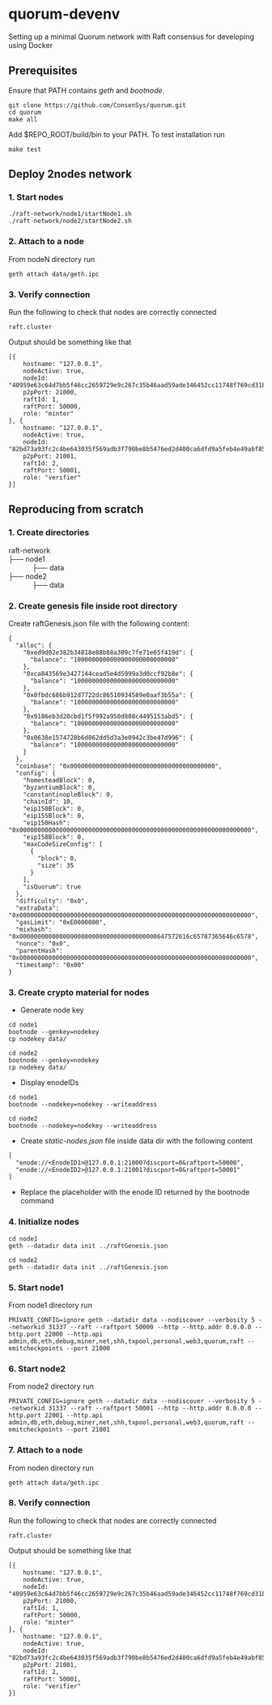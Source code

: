 # quorum-devenv
Setting up a minimal Quorum network with Raft consensus for developing using Docker

## Prerequisites
Ensure that PATH contains *geth* and *bootnode*.
```
git clone https://github.com/ConsenSys/quorum.git
cd quorum
make all
```
Add $REPO_ROOT/build/bin to your PATH.
To test installation run
```
make test
```

## Deploy 2nodes network
### 1. Start nodes
```
./raft-network/node1/startNode1.sh
./raft-network/node2/startNode2.sh
```

### 2. Attach to a node
From nodeN directory run
```
geth attach data/geth.ipc
```

### 3. Verify connection
Run the following to check that nodes are correctly connected
```
raft.cluster
```
Output should be something like that
```
[{
    hostname: "127.0.0.1",
    nodeActive: true,
    nodeId: "40959e63c64d7bb5f46cc2659729e9c267c35b46aad59ade346452cc11748f769cd31b2524e5ed58af856dc993acacd367dec1d9fb017528184669cdae0ed665",
    p2pPort: 21000,
    raftId: 1,
    raftPort: 50000,
    role: "minter"
}, {
    hostname: "127.0.0.1",
    nodeActive: true,
    nodeId: "82bd73a93fc2c4be643035f569adb3f790be8b5476ed2d400ca6dfd9a5feb4e49abf85d460a3ea9203d80943290fd55d4a5e83bb6a6023bb7d779be3413c2710",
    p2pPort: 21001,
    raftId: 2,
    raftPort: 50001,
    role: "verifier"
}]
```

## Reproducing from scratch
### 1. Create directories
raft-network \
├── node1\
&nbsp;&nbsp;&nbsp;&nbsp;&nbsp;&nbsp;&nbsp;&nbsp;&nbsp;&nbsp;&nbsp;&nbsp;├── data\
├── node2\
&nbsp;&nbsp;&nbsp;&nbsp;&nbsp;&nbsp;&nbsp;&nbsp;&nbsp;&nbsp;&nbsp;&nbsp;├── data

### 2. Create genesis file inside root directory
Create raftGenesis.json file with the following content:
```
{
  "alloc": {
    "0xed9d02e382b34818e88b88a309c7fe71e65f419d": {
      "balance": "1000000000000000000000000000"
    },
    "0xca843569e3427144cead5e4d5999a3d0ccf92b8e": {
      "balance": "1000000000000000000000000000"
    },
    "0x0fbdc686b912d7722dc86510934589e0aaf3b55a": {
      "balance": "1000000000000000000000000000"
    },
    "0x9186eb3d20cbd1f5f992a950d808c4495153abd5": {
      "balance": "1000000000000000000000000000"
    },
    "0x0638e1574728b6d862dd5d3a3e0942c3be47d996": {
      "balance": "1000000000000000000000000000"
    }
  },
  "coinbase": "0x0000000000000000000000000000000000000000",
  "config": {
    "homesteadBlock": 0,
    "byzantiumBlock": 0,
    "constantinopleBlock": 0,
    "chainId": 10,
    "eip150Block": 0,
    "eip155Block": 0,
    "eip150Hash": "0x0000000000000000000000000000000000000000000000000000000000000000",
    "eip158Block": 0,
    "maxCodeSizeConfig": [
      {
        "block": 0,
        "size": 35
      }
    ],
    "isQuorum": true
  },
  "difficulty": "0x0",
  "extraData": "0x0000000000000000000000000000000000000000000000000000000000000000",
  "gasLimit": "0xE0000000",
  "mixhash": "0x00000000000000000000000000000000000000647572616c65787365646c6578",
  "nonce": "0x0",
  "parentHash": "0x0000000000000000000000000000000000000000000000000000000000000000",
  "timestamp": "0x00"
}
```

### 3. Create crypto material for nodes
- Generate node key
```
cd node1
bootnode --genkey=nodekey
cp nodekey data/
```
```
cd node2
bootnode --genkey=nodekey
cp nodekey data/
```
- Display enodeIDs
```
cd node1
bootnode --nodekey=nodekey --writeaddress
```
```
cd node2
bootnode --nodekey=nodekey --writeaddress
```
- Create *static-nodes.json* file inside data dir with the following content
```
[
  "enode://<EnodeID1>@127.0.0.1:21000?discport=0&raftport=50000",
  "enode://<EnodeID2>@127.0.0.1:21001?discport=0&raftport=50001"
]
```
- Replace the <EnodeID> placeholder with the enode ID returned by the bootnode command

### 4. Initialize nodes
```
cd node1
geth --datadir data init ../raftGenesis.json
```
```
cd node2
geth --datadir data init ../raftGenesis.json
```

### 5. Start node1
From node1 directory run
```
PRIVATE_CONFIG=ignore geth --datadir data --nodiscover --verbosity 5 --networkid 31337 --raft --raftport 50000 --http --http.addr 0.0.0.0 --http.port 22000 --http.api admin,db,eth,debug,miner,net,shh,txpool,personal,web3,quorum,raft --emitcheckpoints --port 21000
```

### 6. Start node2
From node2 directory run
```
PRIVATE_CONFIG=ignore geth --datadir data --nodiscover --verbosity 5 --networkid 31337 --raft --raftport 50001 --http --http.addr 0.0.0.0 --http.port 22001 --http.api admin,db,eth,debug,miner,net,shh,txpool,personal,web3,quorum,raft --emitcheckpoints --port 21001
```

### 7. Attach to a node
From noden directory run
```
geth attach data/geth.ipc
```

### 8. Verify connection
Run the following to check that nodes are correctly connected
```
raft.cluster
```
Output should be something like that
```
[{
    hostname: "127.0.0.1",
    nodeActive: true,
    nodeId: "40959e63c64d7bb5f46cc2659729e9c267c35b46aad59ade346452cc11748f769cd31b2524e5ed58af856dc993acacd367dec1d9fb017528184669cdae0ed665",
    p2pPort: 21000,
    raftId: 1,
    raftPort: 50000,
    role: "minter"
}, {
    hostname: "127.0.0.1",
    nodeActive: true,
    nodeId: "82bd73a93fc2c4be643035f569adb3f790be8b5476ed2d400ca6dfd9a5feb4e49abf85d460a3ea9203d80943290fd55d4a5e83bb6a6023bb7d779be3413c2710",
    p2pPort: 21001,
    raftId: 2,
    raftPort: 50001,
    role: "verifier"
}]
```